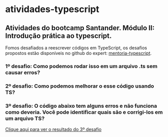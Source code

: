 # atividades-typescript
## Atividades do bootcamp Santander. Módulo II: Introdução prática ao typescript.

Fomos desafiados a reescrever códigos em TypeScript, os desafios propostos estão disponíveis no github do expert: [mentoria-typescript](https://github.com/felipecesargm/mentoria-typescript/tree/main/src/desafios).

### 1º desafio: Como podemos rodar isso em um arquivo .ts sem causar erros? 

### 2º desafio: Como podemos melhorar o esse código usando TS? 

### 3º desafio: O código abaixo tem alguns erros e não funciona como deveria. Você pode identificar quais são e corrigi-los em um arquivo TS? 

[Clique aqui para ver o resultado do 3º desafio](https://felipecesargm.github.io/atividades-typescript/)
